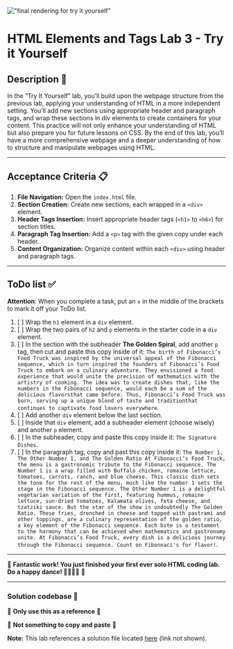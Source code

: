 !["final rendering for try it yourself"](assets/images/html_elements_lab_2_render.jpg)
# HTML Elements and Tags Lab 3 - Try it Yourself

## Description 📄
In the “Try It Yourself” lab, you’ll build upon the webpage structure from the previous lab, applying your understanding of HTML in a more independent setting. You’ll add new sections using appropriate header and paragraph tags, and wrap these sections in div elements to create containers for your content. This practice will not only enhance your understanding of HTML but also prepare you for future lessons on CSS. By the end of this lab, you’ll have a more comprehensive webpage and a deeper understanding of how to structure and manipulate webpages using HTML.

---

## Acceptance Criteria 📋
1. **File Navigation:** Open the `index.html` file.
2. **Section Creation:** Create new sections, each wrapped in a `<div>` element.
3. **Header Tags Insertion:** Insert appropriate header tags (`<h1>` to `<h6>`) for section titles.
4. **Paragraph Tag Insertion:**  Add a `<p>` tag with the given copy under each header.
5. **Content Organization:** Organize content within each `<div>` using header and paragraph tags.

---

## ToDo list ✅
**Attention**: When you complete a task, put an `x` in the middle of the brackets to mark it off your ToDo list.

1. [ ] Wrap the `h1` element in a `div` element. 
2. [ ] Wrap the two pairs of `h2` and `p` elements in the starter code in a `div` element. 
3. [ ] In the section with the subheader **The Golden Spiral**, add another `p` tag, then cut and paste this copy inside of it: `The birth of Fibonacci’s Food Truck was inspired by the universal appeal of the Fibonacci sequence, which in turn inspired the founders of Fibonacci’s Food Truck to embark on a culinary adventure. They envisioned a food experience that would unite the precision of mathematics with the artistry of cooking. The idea was to create dishes that, like the numbers in the Fibonacci sequence, would each be a sum of the delicious flavorsthat came before. Thus, Fibonacci’s Food Truck was born, serving up a unique blend of taste and traditionthat continues to captivate food lovers everywhere`.
4. [ ] Add another `div` element below the last section.
5. [ ] Inside that `div` element, add a subheader element (choose wisely) and another `p` element.
6. [ ] In the subheader, copy and paste this copy inside it: `The Signature Dishes`.
7. [ ] In the paragraph tag, copy and past this copy inside it: `The Number 1, The Other Number 1, and The Golden Ratio At Fibonacci’s Food Truck, the menu is a gastronomic tribute to the Fibonacci sequence. The Number 1 is a wrap filled with Buffalo chicken, romaine lettuce, tomatoes, carrots, ranch, and blue cheese. This classic dish sets the tone for the rest of the menu, much like the number 1 sets the stage in the Fibonacci sequence. The Other Number 1 is a delightful vegetarian variation of the first, featuring hummus, romaine lettuce, sun-dried tomatoes, Kalamata olives, feta cheese, and tzatziki sauce. But the star of the show is undoubtedly The Golden Ratio. These fries, drenched in cheese and topped with pastrami and other toppings, are a culinary representation of the golden ratio, a key element of the Fibonacci sequence. Each bite is a testament to the harmony that can be achieved when mathematics and gastronomy unite. At Fibonacci’s Food Truck, every dish is a delicious journey through the Fibonacci sequence. Count on Fibonnaci's for flavor!`.

---

🎊 **Fantastic work! You just finished your first ever solo HTML coding lab. Do a happy dance! 💃🏻🕺🏾** 🎊

___

### Solution codebase 👀
🛑 **Only use this as a reference** 🛑

💾 **Not something to copy and paste** 💾

**Note:**  This lab references a solution file located [here](https://github.com/HackerUSA-CE/sdai-ic-d1-html-elements-3/blob/yourself-solution/index.html) (link not shown).